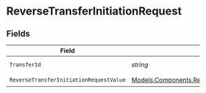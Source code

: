 # ReverseTransferInitiationRequest


## Fields

| Field                                                                                                             | Type                                                                                                              | Required                                                                                                          | Description                                                                                                       | Example                                                                                                           |
| ----------------------------------------------------------------------------------------------------------------- | ----------------------------------------------------------------------------------------------------------------- | ----------------------------------------------------------------------------------------------------------------- | ----------------------------------------------------------------------------------------------------------------- | ----------------------------------------------------------------------------------------------------------------- |
| `TransferId`                                                                                                      | *string*                                                                                                          | :heavy_check_mark:                                                                                                | The transfer ID.                                                                                                  | XXX                                                                                                               |
| `ReverseTransferInitiationRequestValue`                                                                           | [Models.Components.ReverseTransferInitiationRequest](../../Models/Components/ReverseTransferInitiationRequest.md) | :heavy_check_mark:                                                                                                | N/A                                                                                                               |                                                                                                                   |